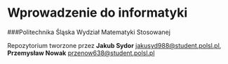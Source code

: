 # Wprowadzenie do informatyki

###Politechnika Śląska Wydział Matematyki Stosowanej

Repozytorium tworzone przez **Jakub Sydor** <jakusyd988@student.polsl.pl>, **Przemysław Nowak** <przenow638@student.polsl.pl>
